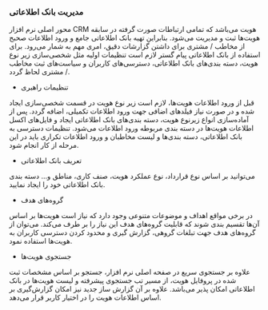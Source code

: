 

### مدیریت بانک اطلاعاتی

محور اصلی نرم افزار CRM هویت می‌باشد که تمامی ‌ارتباطات صورت گرفته در سابقه هویت‌ها ثبت و مدیریت می‌شود. بنابراین تهیه بانک اطلاعاتی جامع و ورود اطلاعات صحبح از مخاطب / مشتری برای داشتن گزارشات دقیق، امری مهم به شمار می‌رود. برای استفاده از بانک اطلاعاتی پیام گستر لازم است تنظیمات اولیه مثل شخصی‌سازی زیر نوع هویت، دسته بندی‌های بانک اطلاعاتی، دسترسی‌های کاربران و سیاست‌های ثبت مخاطب / مشتری لحاظ گردد. 



- تنظیمات راهبری

قبل از ورود اطلاعات هویت‌ها، لازم است زیر نوع هویت در قسمت شخصی‌سازی ایجاد شده و در صورت نیاز فیلدهای اضافی جهت ورود اطلاعات تکمیلی، اضافه گردد. پس از آماده‌سازی انواع زیرنوع هویت، دسته بندی‌های بانک اطلاعاتی ایجاد و فایل‌های اکسل اطلاعات هویت‌ها در دسته بندی مربوطه ورود اطلاعات می‌شود. تنظیمات دسترسی به بانک اطلاعاتی، دسته بندی‌ها و لیست مخاطبان و ورود اطلاعات تکراری باید در این مرحله از کار انجام شود.


- تعریف بانک اطلاعاتی

می‌توانید بر اساس نوع قرارداد، نوع عملکرد هویت، صنف کاری، مناطق و... دسته بندی بانک اطلاعاتی خود را ایجاد نمایید.


- گروه‌های هدف

در برخی مواقع اهداف و موضوعات متنوعی وجود دارد که نیاز است هویت‌ها بر اساس آن‌ها تقسیم بندی شوند که قابلیت گروه‌های هدف این نیاز را بر طرف می‌کند. می‌توان از گروه‌های هدف جهت تبلغات گروهی، گزارش گیری و محدود کردن دسترسی کاربران به هویت‌ها استفاده نمود.


- جستجوی هویت‌ها

علاوه بر جستجوی سریع در صفحه اصلی نرم افزار، جستجو بر اساس مشخصات ثبت شده در پروفایل هویت، از مسیر تب جستجوی پیشرفته و لیست هویت‌ها در بانک اطلاعاتی امکان پذیر می‌باشد. علاوه بر آن گزارش ساز جدید نیز امکان گزارش‌گیری بر اساس اطلاعات هویت را در اختیار کاربر قرار می‌دهد.




